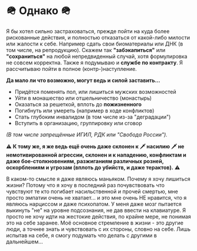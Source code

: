 # 🪖 Однако 🪖

Я бы хотел сильно застраховаться, прежде пойти на куда более рискованные действия, и полностью отказаться от какой-либо милости или жалости к себе. Например сдать свои биоматериалы или ДНК (в том числе, на репродукцию). Скажем так **"забэкапиться"** или **"сохраниться"** на любой непредвиденный случай, хотя формулировка не совсем корректна. Также я подумываю и **службе по контракту**. Я рассчитываю пойти в полное (контр-)наступление.

**Да мало ли что возможно, могут ведь и силой заставить...**

- Придётся поменять пол, или лишиться мужских возможностей
- Уйти в монашество или отшельничество (монастырь)
- Оказаться за решеткой, вплоть до **пожизненного**
- Погибнуть или умереть (например в ходе конфликтов)
- Стать глубоким инвалидом (в том числе из-за "деградации")
- Вступить в организацию, группировку или сговор

*(В том числе запрещённые ИГИЛ, РДК или "Свобода России").*

⚠️ **К тому же, я же ведь ещё очень даже склонен к 🗡️ насилию 🗡️ не немотивированной агрессии, склонен и к нападению, конфликтам и даже бое-столкновениям, разжиганиям различных розней, оскорблениям и угрозам (вплоть до убийств, и даже терактов).** ⚠️

В каком-то смысле я даже являюсь маньяком. Почему я хочу лишиться жизни? Потому что я хочу в последний раз почувствовать что чувствуют те кто погибает насильственной и прочей смертью, мне просто эмпатии очень не хватает... и это мне очень НЕ нравится, что я являюсь нарциссом и даже психопатом. У меня даже мозг пытается выкинуть "не" на уровне подсознания, не дав ввести на клавиатуре. Я просто не хочу идти на жестокие действия, по крайне мере, не понимая это на себе заранее. Моё основное стремление в жизни - это другие люди, а точнее знать и чувствовать с их стороны, словно на себе. Лишь испытав на себе, я смогу подумать что делать с другими в дальнейшем...
